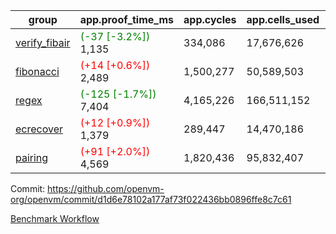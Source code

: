 | group | app.proof_time_ms | app.cycles | app.cells_used | leaf.proof_time_ms | leaf.cycles | leaf.cells_used |
| -- | -- | -- | -- | -- | -- | -- |
| [verify_fibair](https://github.com/openvm-org/openvm/blob/benchmark-results/benchmarks-pr/1624/verify_fibair-d1d6e78102a177af73f022436bb0896ffe8c7c61.md) |<span style='color: green'>(-37 [-3.2%])</span> 1,135 |  334,086 |  17,676,626 |- | - | - |
| [fibonacci](https://github.com/openvm-org/openvm/blob/benchmark-results/benchmarks-pr/1624/fibonacci-d1d6e78102a177af73f022436bb0896ffe8c7c61.md) |<span style='color: red'>(+14 [+0.6%])</span> 2,489 |  1,500,277 |  50,589,503 |- | - | - |
| [regex](https://github.com/openvm-org/openvm/blob/benchmark-results/benchmarks-pr/1624/regex-d1d6e78102a177af73f022436bb0896ffe8c7c61.md) |<span style='color: green'>(-125 [-1.7%])</span> 7,404 |  4,165,226 |  166,511,152 |- | - | - |
| [ecrecover](https://github.com/openvm-org/openvm/blob/benchmark-results/benchmarks-pr/1624/ecrecover-d1d6e78102a177af73f022436bb0896ffe8c7c61.md) |<span style='color: red'>(+12 [+0.9%])</span> 1,379 |  289,447 |  14,470,186 |- | - | - |
| [pairing](https://github.com/openvm-org/openvm/blob/benchmark-results/benchmarks-pr/1624/pairing-d1d6e78102a177af73f022436bb0896ffe8c7c61.md) |<span style='color: red'>(+91 [+2.0%])</span> 4,569 |  1,820,436 |  95,832,407 |- | - | - |


Commit: https://github.com/openvm-org/openvm/commit/d1d6e78102a177af73f022436bb0896ffe8c7c61

[Benchmark Workflow](https://github.com/openvm-org/openvm/actions/runs/14808097422)
